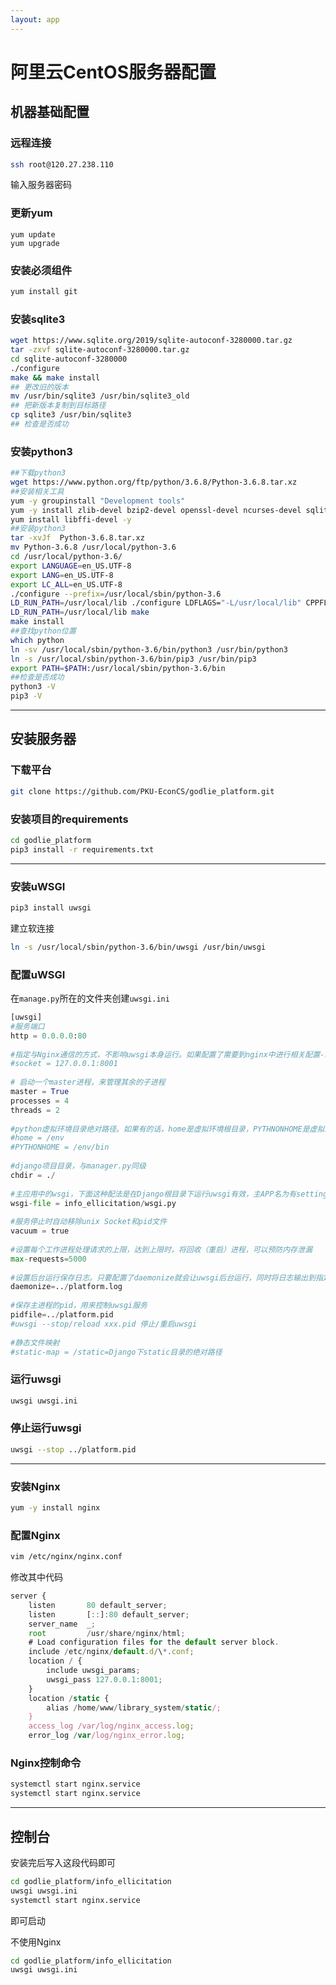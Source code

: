 ```yaml
---
layout: app
---
```


# 阿里云CentOS服务器配置

## 机器基础配置

### 远程连接

```bash
ssh root@120.27.238.110
```

输入服务器密码

### 更新yum

```
yum update
yum upgrade
```

### 安装必须组件

```bash
yum install git
```

### 安装sqlite3

```bash
wget https://www.sqlite.org/2019/sqlite-autoconf-3280000.tar.gz
tar -zxvf sqlite-autoconf-3280000.tar.gz
cd sqlite-autoconf-3280000
./configure
make && make install
## 更改旧的版本
mv /usr/bin/sqlite3 /usr/bin/sqlite3_old
## 把新版本复制到目标路径
cp sqlite3 /usr/bin/sqlite3
## 检查是否成功
```

### 安装python3

```bash
##下载python3
wget https://www.python.org/ftp/python/3.6.8/Python-3.6.8.tar.xz
##安装相关工具
yum -y groupinstall "Development tools"
yum -y install zlib-devel bzip2-devel openssl-devel ncurses-devel sqlite-devel readline-devel tk-devel gdbm-devel db4-devel libpcap-devel xz-devel
yum install libffi-devel -y
##安装python3
tar -xvJf  Python-3.6.8.tar.xz
mv Python-3.6.8 /usr/local/python-3.6
cd /usr/local/python-3.6/
export LANGUAGE=en_US.UTF-8
export LANG=en_US.UTF-8
export LC_ALL=en_US.UTF-8
./configure --prefix=/usr/local/sbin/python-3.6
LD_RUN_PATH=/usr/local/lib ./configure LDFLAGS="-L/usr/local/lib" CPPFLAGS="-I/usr/local/include"  --prefix=/usr/local/sbin/python-3.6
LD_RUN_PATH=/usr/local/lib make
make install
##查找python位置
which python
ln -sv /usr/local/sbin/python-3.6/bin/python3 /usr/bin/python3
ln -s /usr/local/sbin/python-3.6/bin/pip3 /usr/bin/pip3
export PATH=$PATH:/usr/local/sbin/python-3.6/bin
##检查是否成功
python3 -V
pip3 -V
```

* * *

## 安装服务器

### 下载平台

```bash
git clone https://github.com/PKU-EconCS/godlie_platform.git
```

### 安装项目的requirements

```bash
cd godlie_platform
pip3 install -r requirements.txt
```

* * *

### 安装uWSGI

```bash
pip3 install uwsgi
```

建立软连接

```bash
ln -s /usr/local/sbin/python-3.6/bin/uwsgi /usr/bin/uwsgi
```

### 配置uWSGI

在`manage.py`所在的文件夹创建`uwsgi.ini`

```python
[uwsgi]
#服务端口
http = 0.0.0.0:80
 
#指定与Nginx通信的方式，不影响uwsgi本身运行。如果配置了需要到nginx中进行相关配置-才能通过nginx访问Django
#socket = 127.0.0.1:8001
 
# 启动一个master进程，来管理其余的子进程
master = True
processes = 4
threads = 2
 
#python虚拟环境目录绝对路径。如果有的话，home是虚拟环境根目录，PYTHNONHOME是虚拟环境下的bin目录（放置了Python执行文件）
#home = /env
#PYTHONHOME = /env/bin
 
#django项目目录，与manager.py同级
chdir = ./
 
#主应用中的wsgi，下面这种配法是在Django根目录下运行uwsgi有效，主APP名为有settings.py的那个目录名。如果是其他目录运行，下面建议写成绝对路径。
wsgi-file = info_ellicitation/wsgi.py
 
#服务停止时自动移除unix Socket和pid文件
vacuum = true
 
#设置每个工作进程处理请求的上限，达到上限时，将回收（重启）进程，可以预防内存泄漏
max-requests=5000
 
#设置后台运行保存日志。只要配置了daemonize就会让uwsgi后台运行，同时将日志输出到指定目录
daemonize=../platform.log
 
#保存主进程的pid，用来控制uwsgi服务
pidfile=../platform.pid
#uwsgi --stop/reload xxx.pid 停止/重启uwsgi
 
#静态文件映射
#static-map = /static=Django下static目录的绝对路径
```

### 运行uwsgi

```bash
uwsgi uwsgi.ini
```

### 停止运行uwsgi

```bash
uwsgi --stop ../platform.pid
```

* * *

### 安装Nginx

```bash
yum -y install nginx
```

### 配置Nginx

```bash
vim /etc/nginx/nginx.conf
```

修改其中代码

```javascript
server {
    listen       80 default_server;
    listen       [::]:80 default_server;
    server_name  _;
    root         /usr/share/nginx/html;
    # Load configuration files for the default server block.
    include /etc/nginx/default.d/\*.conf;
    location / {
    	include uwsgi_params;
    	uwsgi_pass 127.0.0.1:8001;
    }
    location /static {
        alias /home/www/library_system/static/;
    }
    access_log /var/log/nginx_access.log;
    error_log /var/log/nginx_error.log;
```

### Nginx控制命令

```bash
systemctl start nginx.service
systemctl start nginx.service
```

* * *

## 控制台

安装完后写入这段代码即可

```bash
cd godlie_platform/info_ellicitation
uwsgi uwsgi.ini
systemctl start nginx.service
```

即可启动

不使用Nginx

```bash
cd godlie_platform/info_ellicitation
uwsgi uwsgi.ini
```

